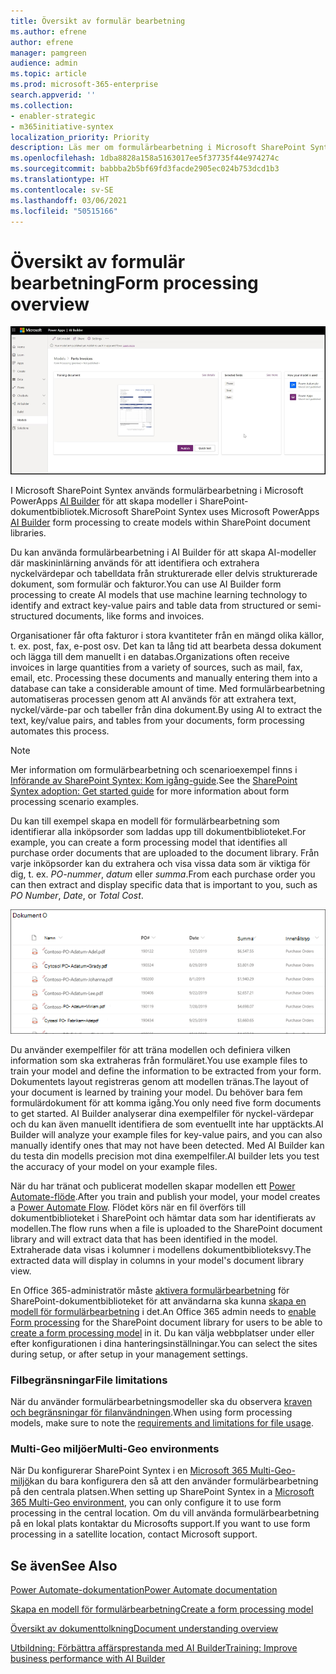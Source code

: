 ```yaml
---
title: Översikt av formulär bearbetning
ms.author: efrene
author: efrene
manager: pamgreen
audience: admin
ms.topic: article
ms.prod: microsoft-365-enterprise
search.appverid: ''
ms.collection:
- enabler-strategic
- m365initiative-syntex
localization_priority: Priority
description: Läs mer om formulärbearbetning i Microsoft SharePoint Syntex
ms.openlocfilehash: 1dba8828a158a5163017ee5f37735f44e974274c
ms.sourcegitcommit: babbba2b5bf69fd3facde2905ec024b753dcd1b3
ms.translationtype: HT
ms.contentlocale: sv-SE
ms.lasthandoff: 03/06/2021
ms.locfileid: "50515166"
---
```

# <a name="form-processing-overview"></a><span data-ttu-id="3e233-103">Översikt av formulär bearbetning</span><span class="sxs-lookup"><span data-stu-id="3e233-103">Form processing overview</span></span>

 ![AI Builder](../media/content-understanding/ai-builder.png)</br>

<span data-ttu-id="3e233-105">I Microsoft SharePoint Syntex används formulärbearbetning i Microsoft PowerApps [AI Builder](https://docs.microsoft.com/ai-builder/overview) för att skapa modeller i SharePoint-dokumentbibliotek.</span><span class="sxs-lookup"><span data-stu-id="3e233-105">Microsoft SharePoint Syntex uses Microsoft PowerApps [AI Builder](https://docs.microsoft.com/ai-builder/overview) form processing to create models within SharePoint document libraries.</span></span>

<span data-ttu-id="3e233-106">Du kan använda formulärbearbetning i AI Builder för att skapa AI-modeller där maskininlärning används för att identifiera och extrahera nyckelvärdepar och tabelldata från strukturerade eller delvis strukturerade dokument, som formulär och fakturor.</span><span class="sxs-lookup"><span data-stu-id="3e233-106">You can use AI Builder form processing to create AI models that use machine learning technology to identify and extract key-value pairs and table data from structured or semi-structured  documents, like forms and invoices.</span></span>

<span data-ttu-id="3e233-107">Organisationer får ofta fakturor i stora kvantiteter från en mängd olika källor, t. ex. post, fax, e-post osv. Det kan ta lång tid att bearbeta dessa dokument och lägga till dem manuellt i en databas.</span><span class="sxs-lookup"><span data-stu-id="3e233-107">Organizations often receive invoices in large quantities from a variety of sources, such as mail, fax, email, etc. Processing these documents and manually entering them into a database can take a considerable amount of time.</span></span> <span data-ttu-id="3e233-108">Med formulärbearbetning automatiseras processen genom att AI används för att extrahera text, nyckel/värde-par och tabeller från dina dokument.</span><span class="sxs-lookup"><span data-stu-id="3e233-108">By using AI to extract the text, key/value pairs, and tables from your documents, form processing automates this process.</span></span> 

> [!NOTE]
> <span data-ttu-id="3e233-109">Mer information om formulärbearbetning och scenarioexempel finns i [Införande av SharePoint Syntex: Kom igång-guide](https://docs.microsoft.com/microsoft-365/contentunderstanding/adoption-getstarted#form-processing-scenario-example).</span><span class="sxs-lookup"><span data-stu-id="3e233-109">See the [SharePoint Syntex adoption: Get started guide](https://docs.microsoft.com/microsoft-365/contentunderstanding/adoption-getstarted#form-processing-scenario-example) for more information about form processing scenario examples.</span></span>

<span data-ttu-id="3e233-110">Du kan till exempel skapa en modell för formulärbearbetning som identifierar alla inköpsorder som laddas upp till dokumentbiblioteket.</span><span class="sxs-lookup"><span data-stu-id="3e233-110">For example, you can create a form processing model that identifies all purchase order documents that are uploaded to the document library.</span></span> <span data-ttu-id="3e233-111">Från varje inköpsorder kan du extrahera och visa vissa data som är viktiga för dig, t. ex. *PO-nummer*, *datum* eller *summa*.</span><span class="sxs-lookup"><span data-stu-id="3e233-111">From each purchase order you can then extract and display specific data that is important to you, such as *PO Number*, *Date*, or *Total Cost*.</span></span>

![Dokumentbiblioteksvy](../media/content-understanding/doc-lib-done.png)</br>  

<span data-ttu-id="3e233-113">Du använder exempelfiler för att träna modellen och definiera vilken information som ska extraheras från formuläret.</span><span class="sxs-lookup"><span data-stu-id="3e233-113">You use example files to train your model and define the information to be extracted from your form.</span></span> <span data-ttu-id="3e233-114">Dokumentets layout registreras genom att modellen tränas.</span><span class="sxs-lookup"><span data-stu-id="3e233-114">The layout of your document is learned by training your model.</span></span> <span data-ttu-id="3e233-115">Du behöver bara fem formulärdokument för att komma igång.</span><span class="sxs-lookup"><span data-stu-id="3e233-115">You only need five form documents to get started.</span></span> <span data-ttu-id="3e233-116">AI Builder analyserar dina exempelfiler för nyckel-värdepar och du kan även manuellt identifiera de som eventuellt inte har upptäckts.</span><span class="sxs-lookup"><span data-stu-id="3e233-116">AI Builder will analyze your example files for key-value pairs, and you can also manually identify ones that may not have been detected.</span></span>  <span data-ttu-id="3e233-117">Med AI Builder kan du testa din modells precision mot dina exempelfiler.</span><span class="sxs-lookup"><span data-stu-id="3e233-117">AI builder lets you test the accuracy of your model on your example files.</span></span>

<span data-ttu-id="3e233-118">När du har tränat och publicerat modellen skapar modellen ett [Power Automate-flöde](https://docs.microsoft.com/power-automate/getting-started).</span><span class="sxs-lookup"><span data-stu-id="3e233-118">After you train and publish your model, your model creates a [Power Automate Flow](https://docs.microsoft.com/power-automate/getting-started).</span></span> <span data-ttu-id="3e233-119">Flödet körs när en fil överförs till dokumentbiblioteket i SharePoint och hämtar data som har identifierats av modellen.</span><span class="sxs-lookup"><span data-stu-id="3e233-119">The flow runs when a file is uploaded to the SharePoint document library and will extract data that has been identified in the model.</span></span> <span data-ttu-id="3e233-120">Extraherade data visas i kolumner i modellens dokumentbiblioteksvy.</span><span class="sxs-lookup"><span data-stu-id="3e233-120">The extracted data will display in columns in your model's document library view.</span></span>

<span data-ttu-id="3e233-121">En Office 365-administratör måste [aktivera formulärbearbetning](https://docs.microsoft.com/microsoft-365/contentunderstanding/set-up-content-understanding#to-set-up-content-understanding) för SharePoint-dokumentbiblioteket för att användarna ska kunna [skapa en modell för formulärbearbetning](create-a-form-processing-model.md) i det.</span><span class="sxs-lookup"><span data-stu-id="3e233-121">An Office 365 admin needs to [enable Form processing](https://docs.microsoft.com/microsoft-365/contentunderstanding/set-up-content-understanding#to-set-up-content-understanding) for the SharePoint document library for users to be able to [create a form processing model](create-a-form-processing-model.md) in it.</span></span> <span data-ttu-id="3e233-122">Du kan välja webbplatser under eller efter konfigurationen i dina hanteringsinställningar.</span><span class="sxs-lookup"><span data-stu-id="3e233-122">You can select the sites during setup, or after setup in your management settings.</span></span>

### <a name="file-limitations"></a><span data-ttu-id="3e233-123">Filbegränsningar</span><span class="sxs-lookup"><span data-stu-id="3e233-123">File limitations</span></span>

<span data-ttu-id="3e233-124">När du använder formulärbearbetningsmodeller ska du observera [kraven och begränsningar för filanvändningen](https://docs.microsoft.com/ai-builder/form-processing-model-requirements).</span><span class="sxs-lookup"><span data-stu-id="3e233-124">When using form processing models, make sure to note the [requirements and limitations for file usage](https://docs.microsoft.com/ai-builder/form-processing-model-requirements).</span></span>

### <a name="multi-geo-environments"></a><span data-ttu-id="3e233-125">Multi-Geo miljöer</span><span class="sxs-lookup"><span data-stu-id="3e233-125">Multi-Geo environments</span></span>

<span data-ttu-id="3e233-126">När Du konfigurerar SharePoint Syntex i en [Microsoft 365 Multi-Geo-miljö](https://docs.microsoft.com/microsoft-365/enterprise/microsoft-365-multi-geo)kan du bara konfigurera den så att den använder formulärbearbetning på den centrala platsen.</span><span class="sxs-lookup"><span data-stu-id="3e233-126">When setting up SharePoint Syntex in a [Microsoft 365 Multi-Geo environment](https://docs.microsoft.com/microsoft-365/enterprise/microsoft-365-multi-geo), you can only configure it to use form processing in the central location.</span></span> <span data-ttu-id="3e233-127">Om du vill använda formulärbearbetning på en lokal plats kontaktar du Microsofts support.</span><span class="sxs-lookup"><span data-stu-id="3e233-127">If you want to use form processing in a satellite location, contact Microsoft support.</span></span>






## <a name="see-also"></a><span data-ttu-id="3e233-128">Se även</span><span class="sxs-lookup"><span data-stu-id="3e233-128">See Also</span></span>
  
[<span data-ttu-id="3e233-129">Power Automate-dokumentation</span><span class="sxs-lookup"><span data-stu-id="3e233-129">Power Automate documentation</span></span>](https://docs.microsoft.com/power-automate/)

[<span data-ttu-id="3e233-130">Skapa en modell för formulärbearbetning</span><span class="sxs-lookup"><span data-stu-id="3e233-130">Create a form processing model</span></span>](create-a-form-processing-model.md)

[<span data-ttu-id="3e233-131">Översikt av dokumenttolkning</span><span class="sxs-lookup"><span data-stu-id="3e233-131">Document understanding overview</span></span>](document-understanding-overview.md)

[<span data-ttu-id="3e233-132">Utbildning: Förbättra affärsprestanda med AI Builder</span><span class="sxs-lookup"><span data-stu-id="3e233-132">Training: Improve business performance with AI Builder</span></span>](https://docs.microsoft.com/learn/paths/improve-business-performance-ai-builder/?source=learn)
